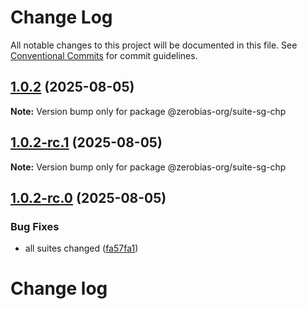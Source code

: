 # Change Log

All notable changes to this project will be documented in this file.
See [Conventional Commits](https://conventionalcommits.org) for commit guidelines.

## [1.0.2](https://github.com/zerobias-org/suite/compare/@zerobias-org/suite-sg-chp@1.0.2-rc.1...@zerobias-org/suite-sg-chp@1.0.2) (2025-08-05)

**Note:** Version bump only for package @zerobias-org/suite-sg-chp





## [1.0.2-rc.1](https://github.com/zerobias-org/suite/compare/@zerobias-org/suite-sg-chp@1.0.2-rc.0...@zerobias-org/suite-sg-chp@1.0.2-rc.1) (2025-08-05)

**Note:** Version bump only for package @zerobias-org/suite-sg-chp





## [1.0.2-rc.0](https://github.com/zerobias-org/suite/compare/@zerobias-org/suite-sg-chp@1.0.1...@zerobias-org/suite-sg-chp@1.0.2-rc.0) (2025-08-05)


### Bug Fixes

* all suites changed ([fa57fa1](https://github.com/zerobias-org/suite/commit/fa57fa1af7628003297df46b2d7740fe95bd2666))





# Change log

